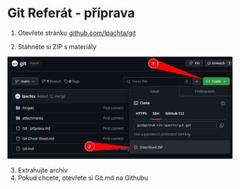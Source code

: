 # Git Referát - příprava

1. Otevřete stránku [github.com/lpachta/git](https://github.com/lpachta/git)

2. Stáhněte si ZIP s materiály

![](attachments/Pasted%20image%2020241130182346.png)

3. Extrahujte archiv
4. Pokud chcete, otevřete si Git.md na Githubu

